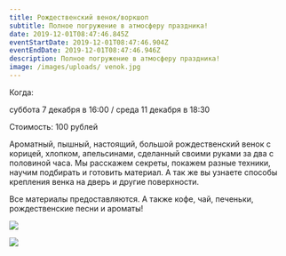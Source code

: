 ```yaml
---
title: Рождественский венок/воркшоп
subtitle: Полное погружение в атмосферу праздника!
date: 2019-12-01T08:47:46.845Z
eventStartDate: 2019-12-01T08:47:46.904Z
eventEndDate: 2019-12-01T08:47:46.946Z
description: Полное погружение в атмосферу праздника!
image: /images/uploads/ venok.jpg
---
```

Когда: 

суббота 7 декабря в 16:00 / среда 11 декабря в 18:30

Стоимость: 100 рублей

Ароматный, пышный, настоящий, большой рождественский венок с корицей, хлопком, апельсинами, сделанный своими руками за два с половиной часа. Мы расскажем секреты, покажем разные техники, научим подбирать и готовить материал. А так же вы узнаете способы крепления венка на дверь и другие поверхности.

Все материалы предоставляются. А также кофе, чай, печеньки, рождественские песни и ароматы!

![](/images/uploads/venki_dscf6252.jpg)

![](/images/uploads/venki_dscf6186.jpg)

![]()
